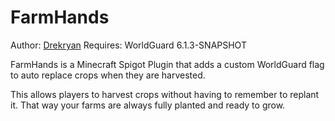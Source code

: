 FarmHands
=========

Author: [Drekryan](https://www.github.com/Drekryan)
Requires: WorldGuard 6.1.3-SNAPSHOT

FarmHands is a Minecraft Spigot Plugin that adds a custom WorldGuard flag
to auto replace crops when they are harvested.

This allows players to harvest crops without having to remember to
replant it. That way your farms are always fully planted and ready
to grow.